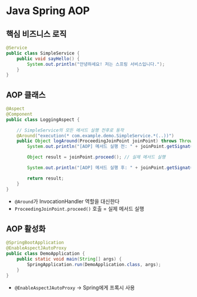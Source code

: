 # Java Spring AOP

## 핵심 비즈니스 로직

```java
@Service
public class SimpleService {
    public void sayHello() {
        System.out.println("안녕하세요! 저는 스프링 서비스입니다.");
    }
}
```


## AOP 클래스

```java
@Aspect
@Component
public class LoggingAspect {

    // SimpleService의 모든 메서드 실행 전후로 동작
    @Around("execution(* com.example.demo.SimpleService.*(..))")
    public Object logAround(ProceedingJoinPoint joinPoint) throws Throwable {
        System.out.println("[AOP] 메서드 실행 전: " + joinPoint.getSignature().getName());

        Object result = joinPoint.proceed(); // 실제 메서드 실행

        System.out.println("[AOP] 메서드 실행 후: " + joinPoint.getSignature().getName());

        return result;
    }
}
```

- `@Around`가 InvocationHandler 역할을 대신한다
- `ProceedingJoinPoint.proceed()` 호출 = 실제 메서드 실행


## AOP 활성화

```java
@SpringBootApplication
@EnableAspectJAutoProxy
public class DemoApplication {
    public static void main(String[] args) {
        SpringApplication.run(DemoApplication.class, args);
    }
}
```

- `@EnableAspectJAutoProxy` -> Spring에게 프록시 사용